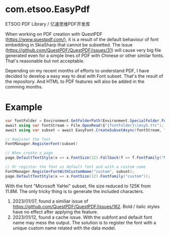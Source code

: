 # com.etsoo.EasyPdf
ETSOO PDF Library / 亿速思维PDF开发库

When working on PDF creation with QuestPDF (https://www.questpdf.com/), it is a result of the default behaviour of font embedding in SkiaSharp that cannot be subsetted. The issue (https://github.com/QuestPDF/QuestPDF/issues/31) will cause very big file generated even for a simple lines of PDF with Chinese or other similar fonts. That's reasonable but not acceptable.

Depending on my recent months of efforts to understand PDF, I have decided to develop a easy way to deal with Font subset. That's the result of the repository. And HTML to PDF features will also be added in the comming months.

# Example

```csharp
var fontFolder = Environment.GetFolderPath(Environment.SpecialFolder.Fonts);
await using var fontStream = File.OpenRead($"{fontFolder}\\msyh.ttc");
await using var subset = await EasyFont.CreateSubsetAsync(fontStream, "青岛亿速思维网络科技有限公司");

// Register the font
FontManager.RegisterFont(subset)

// When create a page
page.DefaultTextStyle(x => x.FontSize(12).Fallback(f => f.FontFamily("Microsoft YaHei")));

// Or register the font as default font and with a custom name
FontManager.RegisterFontWithCustomName("custom", subset);
page.DefaultTextStyle(x => x.FontSize(12).FontFamily("custom"));
```

With the font "Microsoft YaHei" subset, file size reduced to 125K from 11.8M. The only tricky thing is to generate the included characters.

1. 2023/01/07, found a similiar issue of https://github.com/QuestPDF/QuestPDF/issues/162. Bold / italic styles have no effect after applying the feature.
2. 2023/01/12, found a cache issue. With the subfont and default font name may mess the output. The solution is to register the font with a unique custom name related with the data model.
